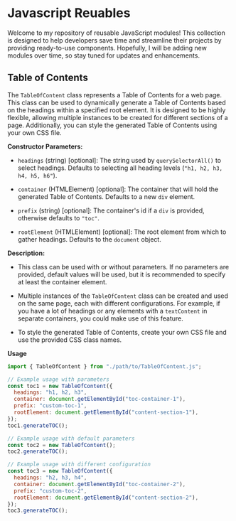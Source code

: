 # Javascript Reuables

Welcome to my repository of reusable JavaScript modules! This collection is designed to help developers save time and streamline their projects by providing ready-to-use components. Hopefully, I will be adding new modules over time, so stay tuned for updates and enhancements.

## Table of Contents

The `TableOfContent` class represents a Table of Contents for a web page. This class can be used to dynamically generate a Table of Contents based on the headings within a specified root element. It is designed to be highly flexible, allowing multiple instances to be created for different sections of a page. Additionally, you can style the generated Table of Contents using your own CSS file.

**Constructor Parameters:**

- `headings` (string) [optional]: The string used by `querySelectorAll()` to select headings. Defaults to selecting all heading levels (`"h1, h2, h3, h4, h5, h6"`).

- `container` (HTMLElement) [optional]: The container that will hold the generated Table of Contents. Defaults to a new `div` element.

- `prefix` (string) [optional]: The container's id if a `div` is provided, otherwise defaults to `"toc"`.

- `rootElement` (HTMLElement) [optional]: The root element from which to gather headings. Defaults to the `document` object.

**Description:**

- This class can be used with or without parameters. If no parameters are provided, default values will be used, but it is recommended to specify at least the container element.

- Multiple instances of the `TableOfContent` class can be created and used on the same page, each with different configurations. For example, if you have a lot of headings or any elements with a `textContent` in separate containers, you could make use of this feature.

- To style the generated Table of Contents, create your own CSS file and use the provided CSS class names.

**Usage**

```javascript
import { TableOfContent } from "./path/to/TableOfContent.js";

// Example usage with parameters
const toc1 = new TableOfContent({
  headings: "h1, h2, h3",
  container: document.getElementById("toc-container-1"),
  prefix: "custom-toc-1",
  rootElement: document.getElementById("content-section-1"),
});
toc1.generateTOC();

// Example usage with default parameters
const toc2 = new TableOfContent();
toc2.generateTOC();

// Example usage with different configuration
const toc3 = new TableOfContent({
  headings: "h2, h3, h4",
  container: document.getElementById("toc-container-2"),
  prefix: "custom-toc-2",
  rootElement: document.getElementById("content-section-2"),
});
toc3.generateTOC();
```
